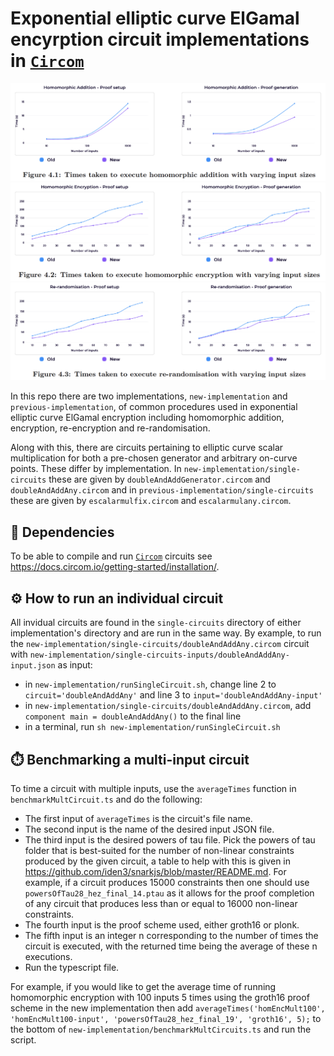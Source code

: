 # Exponential elliptic curve ElGamal encyrption circuit implementations in [`Circom`](https://github.com/iden3/circom)

![Circuit diagram](figures/hom_add.png)
![Circuit diagram](figures/hom_enc.png)
![Circuit diagram](figures/re-rand.png)

In this repo there are two implementations, `new-implementation` and `previous-implementation`, of common procedures used in exponential elliptic curve ElGamal encryption including homomorphic addition, encryption, re-encryption and re-randomisation.

Along with this, there are circuits pertaining to elliptic curve scalar multiplication for both a pre-chosen generator and arbitrary on-curve points. These differ by implementation. In `new-implementation/single-circuits` these are given by `doubleAndAddGenerator.circom` and `doubleAndAddAny.circom` and in `previous-implementation/single-circuits` these are given by `escalarmulfix.circom` and `escalarmulany.circom`.

## 🔧 Dependencies  

To be able to compile and run [`Circom`](https://github.com/iden3/circom) circuits see https://docs.circom.io/getting-started/installation/.

## ⚙️ How to run an individual circuit

All invidual circuits are found in the `single-circuits` directory of either implementation's directory and are run in the same way. By example, to run the `new-implementation/single-circuits/doubleAndAddAny.circom` circuit with `new-implementation/single-circuits-inputs/doubleAndAddAny-input.json` as input:
- in `new-implementation/runSingleCircuit.sh`, change line 2 to `circuit='doubleAndAddAny'` and line 3 to `input='doubleAndAddAny-input'`
- in `new-implementation/single-circuits/doubleAndAddAny.circom`, add `component main = doubleAndAddAny()` to the final line
- in a terminal, run `sh new-implementation/runSingleCircuit.sh`

## ⏱️ Benchmarking a multi-input circuit

To time a circuit with multiple inputs, use the `averageTimes` function in `benchmarkMultCircuit.ts` and do the following:
- The first input of `averageTimes` is the circuit's file name.
- The second input is the name of the desired input JSON file.
- The third input is the desired powers of tau file. Pick the powers of tau folder that is best-suited for the number of non-linear constraints produced by the given circuit, a table to help with this is given in https://github.com/iden3/snarkjs/blob/master/README.md. For example, if a circuit produces 15000 constraints then one should use `powersOfTau28_hez_final_14.ptau` as it allows for the proof completion of any circuit that produces less than or equal to 16000 non-linear constraints.
- The fourth input is the proof scheme used, either groth16 or plonk.
-  The fifth input is an integer n corresponding to the number of times the circuit is executed, with the returned time being the average of these n executions.
- Run the typescript file.

For example, if you would like to get the average time of running homomorphic encryption with 100 inputs 5 times using the groth16 proof scheme in the new implementation then add `averageTimes('homEncMult100', 'homEncMult100-input', 'powersOfTau28_hez_final_19', 'groth16', 5);` to the bottom of `new-implementation/benchmarkMultCircuits.ts` and run the script.